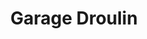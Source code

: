 ---
title: "Garage Droulin"
url: /acheux-en-amienois/garage-droulin/
shop: réparation de voitures
---